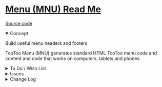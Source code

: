 # [Menu (MNU) Read Me]( #js-14-0/mnu-menu/README.md )


[Source code]( https://github.com/pushme-pullyou/tootoo14/blob/master/js-14-1/mnu-menu/mnu-menu.js )

<details open>

<summary>Concept</summary>

Build useful menu headers and footers

TooToo Menu (MNU) generates standard HTML TooToo menu code and content and code that works on computers, tablets and phones

</details>

<details>

<summary>To Do / Wish List</summary>



</details>

<details>

<summary>Issues</summary>


</details>

<details>

<summary>Change Log</summary>

## 2019-05-28 ~ Theo

* B - MNU.js: Fix rate limits not appearing
* C - MNU: Update readme

Dealt with
* 2019-05-13 ~ Add getNavPopup function that builds help popup in MNU.js rather than in every HTML

## 2019-05-13 ~ Theo

* Many updates / see commit messages

Dealt with
* 2019-05-11 ~ Add menu footer popup url var
* 2019-05-11 ~ Add link to this readme in mnu-menu.html

## 2019-05-11 ~ Theo

* First commit

</details>
